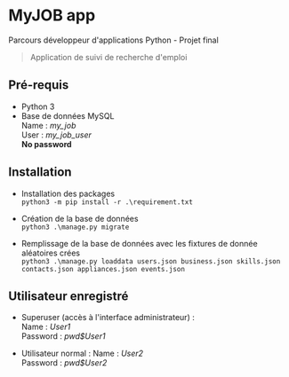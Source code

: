 # MyJOB app


Parcours développeur d'applications Python - Projet final  
> Application de suivi de recherche d'emploi


## Pré-requis


- Python 3
- Base de données MySQL  
    Name : *my_job*  
    User : *my_job_user*  
    **No password**  


## Installation

- Installation des packages  
`python3 -m pip install -r .\requirement.txt`  

- Création de la base de données  
`python3 .\manage.py migrate`

- Remplissage de la base de données avec les fixtures de donnée aléatoires crées  
`python3 .\manage.py loaddata users.json business.json skills.json contacts.json appliances.json events.json`


## Utilisateur enregistré

- Superuser (accès à l'interface administrateur) :  
Name : *User1*  
Password : *pwd$User1*

- Utilisateur normal :
Name : *User2*  
Password : *pwd$User2*
